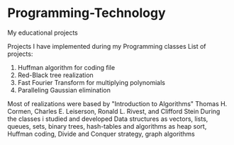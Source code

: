 # Programming-Technology
My educational projects

Projects I have implemented during my Programming classes
List of projects:
1. Huffman algorithm for coding file
2. Red-Black tree realization
3. Fast Fourier Transform for multiplying polynomials
4. Paralleling Gaussian elimination

Most of realizations were based by "Introduction to Algorithms" Thomas H. Cormen, Charles E. Leiserson, Ronald L. Rivest, and Clifford Stein
During the classes i studied and developed Data structures as vectors, lists, queues, sets, binary trees, hash-tables and algorithms as heap sort, Huffman coding, Divide and Conquer strategy, graph algorithms
